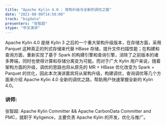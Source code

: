 ```yaml
---
title: "Apache Kylin 4.0 : 架构升级与全新的调优之路"
date: "2021-08-08T14:50:00" 
track: "bigdata"
presenters: "张智超"
stype: "中文演讲"
---
```

Apache Kylin 4.0 是继 Kylin 3 之后的一个重大架构升级版本，在存储方面，采用 Parquet 这种真正的列式存储来代替 HBase 存储，提升文件扫描性能；在构建和查询方面，重新实现了基于 Spark 的构建引擎和查询引擎，消除了之前版本的诸多弊端，同时也使得计算和存储分离变为可能。而对于广大 Kylin 用户来说，随着架构方面的升级，调优的思路也将从原先的 MR + HBase 优化改变为 Spark + Parquet 的优化，因此本次演讲嘉宾将从架构升级，构建调优，查询调优等几个方面来介绍 Apache Kylin 4.0 全新的调优之路，帮助用户快速掌握全新的 Kylin 4.0。
 ### 讲师: 
 张智超: Apache Kylin Committer && Apache CarbonData Committer and PMC，就职于 Kyligence，主要负责 Apache Kylin 的开发，优化与推广。